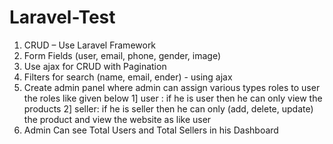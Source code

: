 # Laravel-Test

1) CRUD – Use Laravel Framework
2) Form Fields (user, email, phone, gender, image)
3) Use ajax for CRUD with Pagination
4) Filters for search (name, email, ender) - using ajax
5) Create admin panel where admin can assign various types roles to user the roles like given below
 1] user : if he is user then he can only view the products
 2] seller: if he is seller then he can only (add, delete, update) the product and view the website as like user
6) Admin Can see Total Users and Total Sellers in his Dashboard
